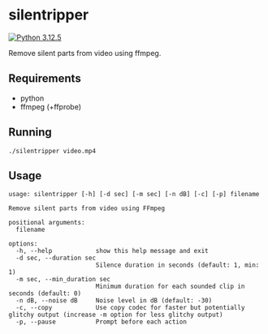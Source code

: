 # silentripper

[![Python 3.12.5](https://img.shields.io/badge/Python-3.12.5-yellow.svg)](http://www.python.org/download/)

Remove silent parts from video using ffmpeg.

## Requirements
* python
* ffmpeg (+ffprobe)

## Running
```
./silentripper video.mp4
```

## Usage
```
usage: silentripper [-h] [-d sec] [-m sec] [-n dB] [-c] [-p] filename

Remove silent parts from video using FFmpeg

positional arguments:
  filename

options:
  -h, --help            show this help message and exit
  -d sec, --duration sec
                        Silence duration in seconds (default: 1, min: 1)
  -m sec, --min_duration sec
                        Minimum duration for each sounded clip in seconds (default: 0)
  -n dB, --noise dB     Noise level in dB (default: -30)
  -c, --copy            Use copy codec for faster but potentially glitchy output (increase -m option for less glitchy output)
  -p, --pause           Prompt before each action
```
